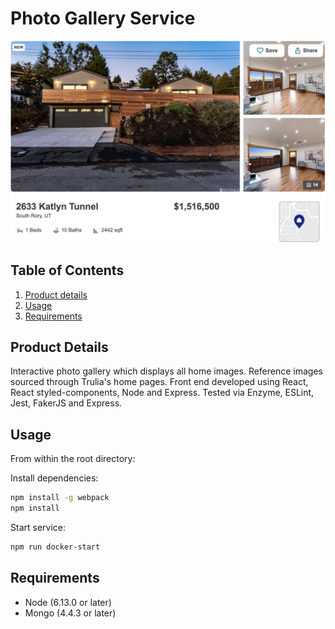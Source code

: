 # Photo Gallery Service

![](fecpic.png)

## Table of Contents

1. [Product details](#product-details)
2. [Usage](#Usage)
3. [Requirements](#requirements)

## **Product Details** 
Interactive photo gallery which displays all home images. Reference images sourced through Trulia's home pages. Front end developed using React, React styled-components, Node and Express. Tested via Enzyme, ESLint, Jest, FakerJS and Express.

## **Usage**
From within the root directory:

Install dependencies: 
```sh
npm install -g webpack
npm install
```
Start service:

```sh
npm run docker-start
```

## **Requirements**

- Node (6.13.0 or later)
- Mongo (4.4.3 or later)

